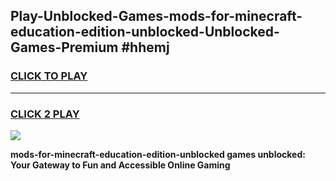 
## Play-Unblocked-Games-mods-for-minecraft-education-edition-unblocked-Unblocked-Games-Premium #hhemj
<h3>
<a href="https://premium.freeplayer.one?title=mods-for-minecraft-education-edition-unblocked&ref=12M">CLICK TO PLAY</a></h3>
<hr>

<h3>
<a href="https://premium.freeplayer.one?title=mods-for-minecraft-education-edition-unblocked&ref=12M">CLICK 2 PLAY</a>
  
</h3>

<a href="https://premium.freeplayer.one?title=mods-for-minecraft-education-edition-unblocked&ref=12M"><img src="https://clearcache.store/games.png"></a>


**mods-for-minecraft-education-edition-unblocked games unblocked: Your Gateway to Fun and Accessible Online Gaming**
